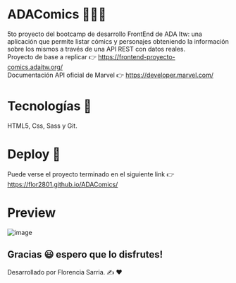 # ADAComics 👩‍💻🚀
5to proyecto del bootcamp de desarrollo FrontEnd de ADA Itw: una aplicación que permite listar cómics y personajes obteniendo la información sobre los mismos a través de una API REST con datos reales.   
Proyecto de base a replicar 👉 https://frontend-proyecto-comics.adaitw.org/   
Documentación API oficial de Marvel  👉  https://developer.marvel.com/

# Tecnologías 💾
HTML5, Css, Sass y Git. 

# Deploy 📁
Puede verse el proyecto terminado en el siguiente link 👉 https://flor2801.github.io/ADAComics/

# Preview 
![image](https://user-images.githubusercontent.com/66267602/111052011-16c45c80-8436-11eb-9d91-ae6663244a0b.png)

## Gracias 😃 espero que lo disfrutes! 
Desarrollado por Florencia Sarria. ✍️ ❤️


